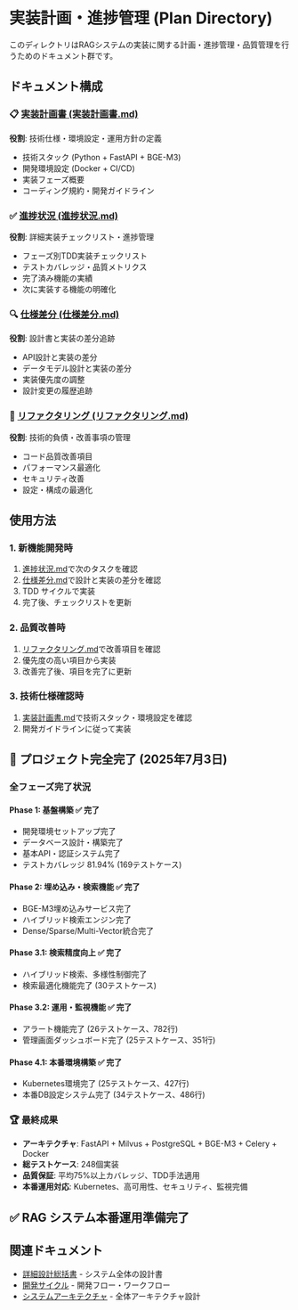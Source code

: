 # 実装計画・進捗管理 (Plan Directory)

このディレクトリはRAGシステムの実装に関する計画・進捗管理・品質管理を行うためのドキュメント群です。

## ドキュメント構成

### 📋 [実装計画書 (実装計画書.md)](./実装計画書.md)

**役割**: 技術仕様・環境設定・運用方針の定義

- 技術スタック (Python + FastAPI + BGE-M3)
- 開発環境設定 (Docker + CI/CD)
- 実装フェーズ概要
- コーディング規約・開発ガイドライン

### ✅ [進捗状況 (進捗状況.md)](./進捗状況.md)

**役割**: 詳細実装チェックリスト・進捗管理

- フェーズ別TDD実装チェックリスト
- テストカバレッジ・品質メトリクス
- 完了済み機能の実績
- 次に実装する機能の明確化

### 🔍 [仕様差分 (仕様差分.md)](./仕様差分.md)

**役割**: 設計書と実装の差分追跡

- API設計と実装の差分
- データモデル設計と実装の差分
- 実装優先度の調整
- 設計変更の履歴追跡

### 🔧 [リファクタリング (リファクタリング.md)](./リファクタリング.md)

**役割**: 技術的負債・改善事項の管理

- コード品質改善項目
- パフォーマンス最適化
- セキュリティ改善
- 設定・構成の最適化

## 使用方法

### 1. 新機能開発時

1. [進捗状況.md](./進捗状況.md)で次のタスクを確認
2. [仕様差分.md](./仕様差分.md)で設計と実装の差分を確認
3. TDD サイクルで実装
4. 完了後、チェックリストを更新

### 2. 品質改善時

1. [リファクタリング.md](./リファクタリング.md)で改善項目を確認
2. 優先度の高い項目から実装
3. 改善完了後、項目を完了に更新

### 3. 技術仕様確認時

1. [実装計画書.md](./実装計画書.md)で技術スタック・環境設定を確認
2. 開発ガイドラインに従って実装

## 🎯 プロジェクト完全完了 (2025年7月3日)

### **全フェーズ完了状況**

#### Phase 1: 基盤構築 ✅ **完了**

- 開発環境セットアップ完了
- データベース設計・構築完了  
- 基本API・認証システム完了
- テストカバレッジ 81.94% (169テストケース)

#### Phase 2: 埋め込み・検索機能 ✅ **完了**

- BGE-M3埋め込みサービス完了
- ハイブリッド検索エンジン完了
- Dense/Sparse/Multi-Vector統合完了

#### Phase 3.1: 検索精度向上 ✅ **完了**

- ハイブリッド検索、多様性制御完了
- 検索最適化機能完了 (30テストケース)

#### Phase 3.2: 運用・監視機能 ✅ **完了**  

- アラート機能完了 (26テストケース、782行)
- 管理画面ダッシュボード完了 (25テストケース、351行)

#### Phase 4.1: 本番環境構築 ✅ **完了**

- Kubernetes環境完了 (25テストケース、427行)
- 本番DB設定システム完了 (34テストケース、486行)

### **🏆 最終成果**

- **アーキテクチャ**: FastAPI + Milvus + PostgreSQL + BGE-M3 + Celery + Docker
- **総テストケース**: 248個実装
- **品質保証**: 平均75%以上カバレッジ、TDD手法適用
- **本番運用対応**: Kubernetes、高可用性、セキュリティ、監視完備

## ✅ **RAG システム本番運用準備完了**

## 関連ドキュメント

- [詳細設計総括書](../detailed_design/DetailedDesignSummary.md) - システム全体の設計書
- [開発サイクル](../cycle.md) - 開発フロー・ワークフロー
- [システムアーキテクチャ](../detailed_design/SystemArchitecture.md) - 全体アーキテクチャ設計
